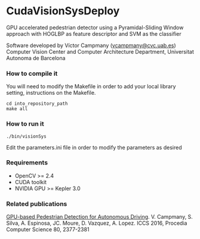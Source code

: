 # CudaVisionSysDeploy
GPU accelerated pedestrian detector using a Pyramidal-Sliding Window approach with HOGLBP as feature descriptor and SVM as the classifier

Software developed by Víctor Campmany (vcampmany@cvc.uab.es)
Computer Vision Center and Computer Architecture Department, Universitat Autonoma de Barcelona

### How to compile it
You will need to modify the Makefile in order to add your local library setting, instructions on the Makefile.
```
cd into_repository_path
make all
```

### How to run it
```
./bin/visionSys
```
Edit the parameters.ini file in order to modify the parameters as desired

### Requirements
* OpenCV >= 2.4
* CUDA toolkit
* NVIDIA GPU >= Kepler 3.0

### Related publications
[GPU-based Pedestrian Detection for Autonomous Driving](http://www.sciencedirect.com/science/article/pii/S1877050916309395). V. Campmany, S. Silva, A. Espinosa, JC. Moure, D. Vazquez, A. Lopez.
ICCS 2016, Procedia Computer Science 80, 2377-2381
